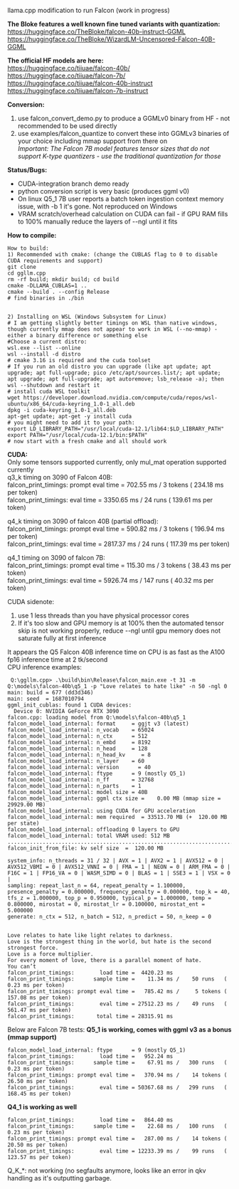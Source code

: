llama.cpp modification to run Falcon (work in progress)

**The Bloke features a well known fine tuned variants with quantization:**  
https://huggingface.co/TheBloke/falcon-40b-instruct-GGML  
https://huggingface.co/TheBloke/WizardLM-Uncensored-Falcon-40B-GGML  


**The official HF models are here:**  
https://huggingface.co/tiiuae/falcon-40b/
https://huggingface.co/tiiuae/falcon-7b/  
https://huggingface.co/tiiuae/falcon-40b-instruct  
https://huggingface.co/tiiuae/falcon-7b-instruct  

**Conversion:**
1) use falcon_convert_demo.py to produce a GGMLv0 binary from HF - not recommended to be used directly  
2) use examples/falcon_quantize to convert these into GGMLv3 binaries of your choice including mmap support from there on  
_Important: The Falcon 7B model features tensor sizes that do not support K-type quantizers - use the traditional quantization for those_  
  
**Status/Bugs:**  
* CUDA-integration branch demo ready  
* python conversion script is very basic (produces ggml v0)  
* On linux Q5_1 7B user reports a batch token ingestion context memory issue, with -b 1 it's gone. Not reproduced on Windows
* VRAM scratch/overhead calculation on CUDA can fail - if GPU RAM fills to 100% manually reduce the layers of --ngl until it fits  
  
**How to compile:**
```
How to build:
1) Recommended with cmake: (change the CUBLAS flag to 0 to disable CUDA requirements and support)
git clone
cd ggllm.cpp
rm -rf build; mkdir build; cd build
cmake -DLLAMA_CUBLAS=1 ..
cmake --build . --config Release
# find binaries in ./bin


2) Installing on WSL (Windows Subsystem for Linux)
# I am getting slightly better timings on WSL than native windows, though currently mmap does not appear to work in WSL (--no-mmap) - either a binary difference or something else
#Choose a current distro:
wsl.exe --list --online
wsl --install -d distro
# cmake 3.16 is required and the cuda toolset
# If you run an old distro you can upgrade (like apt update; apt upgrade; apt full-upgrade; pico /etc/apt/sources.list/; apt update; apt upgrade; apt full-upgrade; apt autoremove; lsb_release -a); then wsl --shutdown and restart it
# install cuda WSL toolkit
wget https://developer.download.nvidia.com/compute/cuda/repos/wsl-ubuntu/x86_64/cuda-keyring_1.0-1_all.deb
dpkg -i cuda-keyring_1.0-1_all.deb
apt-get update; apt-get -y install cuda
# you might need to add it to your path:
export LD_LIBRARY_PATH="/usr/local/cuda-12.1/lib64:$LD_LIBRARY_PATH"
export PATH="/usr/local/cuda-12.1/bin:$PATH"
# now start with a fresh cmake and all should work 
```
  
**CUDA:**  
Only some tensors supported currently, only mul_mat operation supported currently  
q3_k timing on 3090 of Falcon 40B:  
falcon_print_timings: prompt eval time =   702.55 ms /     3 tokens (  234.18 ms per token)  
falcon_print_timings:        eval time =  3350.65 ms /    24 runs   (  139.61 ms per token)  
  
q4_k timing on 3090 of falcon 40B (partial offload):  
falcon_print_timings: prompt eval time =   590.82 ms /     3 tokens (  196.94 ms per token)  
falcon_print_timings:        eval time =  2817.37 ms /    24 runs   (  117.39 ms per token)  
  
q4_1 timing on 3090 of falcon 7B:  
falcon_print_timings: prompt eval time =   115.30 ms /     3 tokens (   38.43 ms per token)  
falcon_print_timings:        eval time =  5926.74 ms /   147 runs   (   40.32 ms per token)  


CUDA sidenote:  
1) use 1 less threads than you have physical processor cores  
2) If it's too slow and GPU memory is at 100% then the automated tensor skip is not working properly, reduce --ngl until gpu memory does not saturate fully at first inference  


It appears the Q5 Falcon 40B inference time on CPU is as fast as the A100 fp16 inference time at 2 tk/second  
CPU inference examples:  
```
 Q:\ggllm.cpp> .\build\bin\Release\falcon_main.exe -t 31 -m Q:\models\falcon-40b\q5_1 -p "Love relates to hate like" -n 50 -ngl 0
main: build = 677 (dd3d346)
main: seed  = 1687010794
ggml_init_cublas: found 1 CUDA devices:
  Device 0: NVIDIA GeForce RTX 3090
falcon.cpp: loading model from Q:\models\falcon-40b\q5_1
falcon_model_load_internal: format     = ggjt v3 (latest)
falcon_model_load_internal: n_vocab    = 65024
falcon_model_load_internal: n_ctx      = 512
falcon_model_load_internal: n_embd     = 8192
falcon_model_load_internal: n_head     = 128
falcon_model_load_internal: n_head_kv     = 8
falcon_model_load_internal: n_layer    = 60
falcon_model_load_internal: version      = 40
falcon_model_load_internal: ftype      = 9 (mostly Q5_1)
falcon_model_load_internal: n_ff       = 32768
falcon_model_load_internal: n_parts    = 1
falcon_model_load_internal: model size = 40B
falcon_model_load_internal: ggml ctx size =    0.00 MB (mmap size = 29929.00 MB)
falcon_model_load_internal: using CUDA for GPU acceleration
falcon_model_load_internal: mem required  = 33513.70 MB (+  120.00 MB per state)
falcon_model_load_internal: offloading 0 layers to GPU
falcon_model_load_internal: total VRAM used: 512 MB
...................................................................................................
falcon_init_from_file: kv self size  =  120.00 MB

system_info: n_threads = 31 / 32 | AVX = 1 | AVX2 = 1 | AVX512 = 0 | AVX512_VBMI = 0 | AVX512_VNNI = 0 | FMA = 1 | NEON = 0 | ARM_FMA = 0 | F16C = 1 | FP16_VA = 0 | WASM_SIMD = 0 | BLAS = 1 | SSE3 = 1 | VSX = 0 |
sampling: repeat_last_n = 64, repeat_penalty = 1.100000, presence_penalty = 0.000000, frequency_penalty = 0.000000, top_k = 40, tfs_z = 1.000000, top_p = 0.950000, typical_p = 1.000000, temp = 0.800000, mirostat = 0, mirostat_lr = 0.100000, mirostat_ent = 5.000000
generate: n_ctx = 512, n_batch = 512, n_predict = 50, n_keep = 0


Love relates to hate like light relates to darkness.
Love is the strongest thing in the world, but hate is the second strongest force.
Love is a force multiplier.
For every moment of love, there is a parallel moment of hate.
You can’t
falcon_print_timings:        load time =  4420.23 ms
falcon_print_timings:      sample time =    11.34 ms /    50 runs   (    0.23 ms per token)
falcon_print_timings: prompt eval time =   785.42 ms /     5 tokens (  157.08 ms per token)
falcon_print_timings:        eval time = 27512.23 ms /    49 runs   (  561.47 ms per token)
falcon_print_timings:       total time = 28315.91 ms
```


Below are Falcon 7B tests:
**Q5_1 is working, comes with ggml v3 as a bonus (mmap support)**
```
falcon_model_load_internal: ftype      = 9 (mostly Q5_1)
falcon_print_timings:        load time =   952.24 ms
falcon_print_timings:      sample time =    67.91 ms /   300 runs   (    0.23 ms per token)
falcon_print_timings: prompt eval time =   370.94 ms /    14 tokens (   26.50 ms per token)
falcon_print_timings:        eval time = 50367.68 ms /   299 runs   (  168.45 ms per token)
```
**Q4_1 is working as well**
```
falcon_print_timings:        load time =   864.40 ms
falcon_print_timings:      sample time =    22.68 ms /   100 runs   (    0.23 ms per token)
falcon_print_timings: prompt eval time =   287.00 ms /    14 tokens (   20.50 ms per token)
falcon_print_timings:        eval time = 12233.39 ms /    99 runs   (  123.57 ms per token)
```

Q_K_*: not working (no segfaults anymore, looks like an error in qkv handling as it's outputting garbage.
